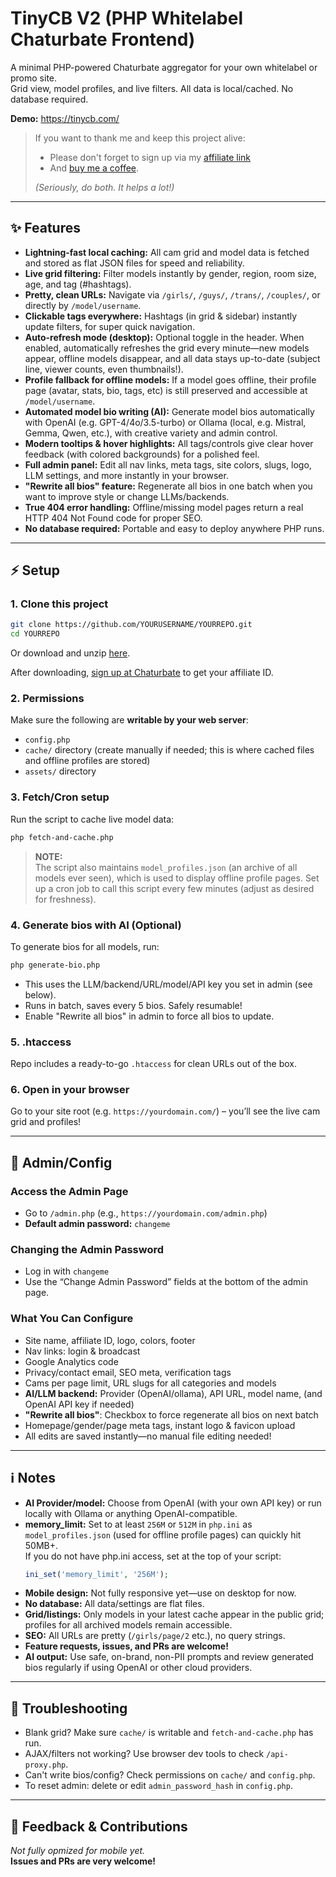 # TinyCB V2 (PHP Whitelabel Chaturbate Frontend)
A minimal PHP-powered Chaturbate aggregator for your own whitelabel or promo site.  
Grid view, model profiles, and live filters. All data is local/cached. No database required.

**Demo:** https://tinycb.com/

> If you want to thank me and keep this project alive:
> - Please don't forget to sign up via my [affiliate link](https://chaturbate.com/in/?tour=9O7D&campaign=2DLMP&track=default)
> - And [buy me a coffee](https://coff.ee/tinycb).
>
> _(Seriously, do both. It helps a lot!)_

---

## ✨ Features
- **Lightning-fast local caching:** All cam grid and model data is fetched and stored as flat JSON files for speed and reliability.
- **Live grid filtering:** Filter models instantly by gender, region, room size, age, and tag (#hashtags).
- **Pretty, clean URLs:** Navigate via `/girls/`, `/guys/`, `/trans/`, `/couples/`, or directly by `/model/username`.
- **Clickable tags everywhere:** Hashtags (in grid & sidebar) instantly update filters, for super quick navigation.
- **Auto-refresh mode (desktop):** Optional toggle in the header. When enabled, automatically refreshes the grid every minute—new models appear, offline models disappear, and all data stays up-to-date (subject line, viewer counts, even thumbnails!).
- **Profile fallback for offline models:** If a model goes offline, their profile page (avatar, stats, bio, tags, etc) is still preserved and accessible at `/model/username`.
- **Automated model bio writing (AI):** Generate model bios automatically with OpenAI (e.g. GPT-4/4o/3.5-turbo) or Ollama (local, e.g. Mistral, Gemma, Qwen, etc.), with creative variety and admin control.
- **Modern tooltips & hover highlights:** All tags/controls give clear hover feedback (with colored backgrounds) for a polished feel.
- **Full admin panel:** Edit all nav links, meta tags, site colors, slugs, logo, LLM settings, and more instantly in your browser.
- **"Rewrite all bios" feature:** Regenerate all bios in one batch when you want to improve style or change LLMs/backends.
- **True 404 error handling:** Offline/missing model pages return a real HTTP 404 Not Found code for proper SEO.
- **No database required:** Portable and easy to deploy anywhere PHP runs.

---

## ⚡️ Setup

### 1. **Clone this project**
```bash
git clone https://github.com/YOURUSERNAME/YOURREPO.git
cd YOURREPO
```
Or download and unzip [here](https://github.com/Kudocams/TinyCB/archive/master.zip).

After downloading, [sign up at Chaturbate](https://chaturbate.com/in/?track=default&tour=9O7D&campaign=2DLMP) to get your affiliate ID.

### 2. **Permissions**
Make sure the following are **writable by your web server**:
- `config.php`
- `cache/` directory (create manually if needed; this is where cached files and offline profiles are stored)
- `assets/` directory

### 3. **Fetch/Cron setup**
Run the script to cache live model data:
```bash
php fetch-and-cache.php
```
> **NOTE:**  
> The script also maintains `model_profiles.json` (an archive of all models ever seen), which is used to display offline profile pages.
Set up a cron job to call this script every few minutes (adjust as desired for freshness).

### 4. **Generate bios with AI (Optional)**
To generate bios for all models, run:
```bash
php generate-bio.php
```
- This uses the LLM/backend/URL/model/API key you set in admin (see below).
- Runs in batch, saves every 5 bios. Safely resumable!
- Enable "Rewrite all bios" in admin to force all bios to update.

### 5. **.htaccess**
Repo includes a ready-to-go `.htaccess` for clean URLs out of the box.

### 6. **Open in your browser**  
Go to your site root (e.g. `https://yourdomain.com/`) – you’ll see the live cam grid and profiles!

---

## 🔑 Admin/Config

### **Access the Admin Page**
- Go to `/admin.php` (e.g., `https://yourdomain.com/admin.php`)
- **Default admin password:** `changeme`

### **Changing the Admin Password**
- Log in with `changeme`
- Use the “Change Admin Password” fields at the bottom of the admin page.

### **What You Can Configure**
- Site name, affiliate ID, logo, colors, footer
- Nav links: login & broadcast
- Google Analytics code
- Privacy/contact email, SEO meta, verification tags
- Cams per page limit, URL slugs for all categories and models
- **AI/LLM backend:** Provider (OpenAI/ollama), API URL, model name, (and OpenAI API key if needed)
- **"Rewrite all bios"**: Checkbox to force regenerate all bios on next batch
- Homepage/gender/page meta tags, instant logo & favicon upload
- All edits are saved instantly—no manual file editing needed!

---

## ℹ️ Notes

- **AI Provider/model:** Choose from OpenAI (with your own API key) or run locally with Ollama or anything OpenAI-compatible.
- **memory_limit:** Set to at least `256M` or `512M` in `php.ini` as `model_profiles.json` (used for offline profile pages) can quickly hit 50MB+.  
  If you do not have php.ini access, set at the top of your script:
  ```php
  ini_set('memory_limit', '256M');
  ```
- **Mobile design:** Not fully responsive yet—use on desktop for now.
- **No database:** All data/settings are flat files.
- **Grid/listings:** Only models in your latest cache appear in the public grid; profiles for all archived models remain accessible.
- **SEO:** All URLs are pretty (`/girls/page/2` etc.), no query strings.
- **Feature requests, issues, and PRs are welcome!**
- **AI output:** Use safe, on-brand, non-PII prompts and review generated bios regularly if using OpenAI or other cloud providers.

---

## 🤔 Troubleshooting

- Blank grid? Make sure `cache/` is writable and `fetch-and-cache.php` has run.
- AJAX/filters not working? Use browser dev tools to check `/api-proxy.php`.
- Can't write bios/config? Check permissions on `cache/` and `config.php`.
- To reset admin: delete or edit `admin_password_hash` in `config.php`.

---

## 💬 Feedback & Contributions

_Not fully opmized for mobile yet._  
**Issues and PRs are very welcome!**
